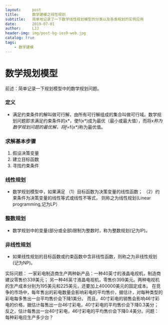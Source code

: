 ```yaml
---
layout:     post
title:      数学建模之线性规划
subtitle:   简单地记录了一下数学线性规划模型的分类以及各类规划的实例应用
date:       2019-07-01
author:     LJJ
header-img: img/post-bg-ios9-web.jpg
catalog: true
tags:
    - 数学建模
---
```


# 数学规划模型
前述：简单记录一下规划模型中的数学规划问题。
### 定义
- 满足约束条件的解叫做可行解，由所有可行解组成的集合叫做可行域。数学规划问题即求满足约束条件的x*，使f(x*)成为最优（最小或最大值），而将x*称为数学规划问题的最优解，将f*=f(x*)称为最优值。
### 求解基本步骤
1. 假设决策变量
2. 建立目标函数
3. 寻找约束条件
### 线性规划
- 数学规划模型中，如果满足
 （1）目标函数为决策变量的线性函数；
 （2）约束条件为决策变量的线性等式或线性不等式，
 则称之为线性规划(Linear programming,记为LP）

### 整数规划
- 数学规划中的变量(部分或全部)限制为整数时，称为整数规划(记为IP)。

### 非线性规划
- 如果线性规划的目标函数或约束函数中含非线性函数，则称之为非线性规划(记为NP)。

实际问题：
一家彩电制造商生产两种新产品：一种40英寸的液晶电视机，制造商建议零售价339美元；
另一种46英寸液晶电视机，零售价399美元。两种电视机的生产成本分别为195美元和225美元，还要加上400000美元的固定成本。
在竞争的市场中，每年售出的彩电数量会影响彩电的平均售价，据估计，对每种类型的彩电每多售出一台平均售价会下降1美分。
而且，40寸彩电的销售会影响46寸彩电的价格，据估计每售出一台46寸彩电，40寸彩电的平均售价会下降0.3美分；
反之，估计每售出一台40寸彩电，46寸彩电的平均售价会下降0.4美分。问题：每种彩电应生产多少台？
